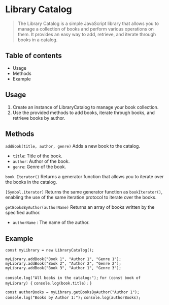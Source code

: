 # Library Catalog

> The Library Catalog is a simple JavaScript library that allows you to manage a collection of books and perform various operations on them. It provides an easy way to add, retrieve, and iterate through books in a catalog.

## Table of contents
- Usage
- Methods
- Example

## Usage
1. Create an instance of LibraryCatalog to manage your book collection.
2. Use the provided methods to add books, iterate through books, and retrieve books by author.

## Methods
`addBook(title, author, genre)`
Adds a new book to the catalog.
- `title`: Title of the book.
- `author`: Author of the book.
- `genre`: Genre of the book.

`book Iterator()`
Returns a generator function that allows you to iterate over the books in the catalog.

`[Symbol.iterator]`
Returns the same generator function as `bookIterator()`, enabling the use of the same iteration protocol to iterate over the books.

`getBooksByAuthor(authorName)`
Returns an array of books written by the specified author.
- `authorName` : The name of the author.

## Example

`const myLibrary = new LibraryCatalog();`

`myLibrary.addBook("Book 1", "Author 1", "Genre 1");`
`myLibrary.addBook("Book 2", "Author 2", "Genre 2");`
`myLibrary.addBook("Book 3", "Author 1", "Genre 3");`

`console.log("All books in the catalog:");`
`for (const book of myLibrary) {`
  `console.log(book.title);`
`}`

`const authorBooks = myLibrary.getBooksByAuthor("Author 1");`
`console.log("Books by Author 1:");`
`console.log(authorBooks);`
